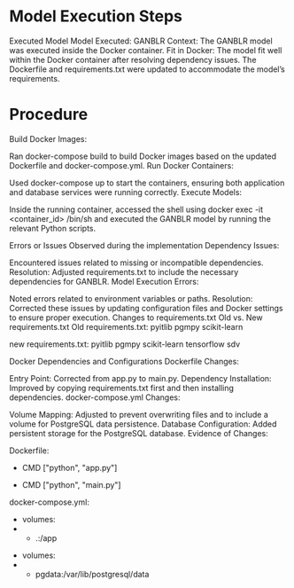 # Model Execution Steps
Executed Model
Model Executed: GANBLR
Context: The GANBLR model was executed inside the Docker container.
Fit in Docker: The model fit well within the Docker container after resolving dependency issues. The Dockerfile and requirements.txt were updated to accommodate the model’s requirements.
# Procedure
Build Docker Images:

Ran docker-compose build to build Docker images based on the updated Dockerfile and docker-compose.yml.
Run Docker Containers:

Used docker-compose up to start the containers, ensuring both application and database services were running correctly.
Execute Models:

Inside the running container, accessed the shell using docker exec -it <container_id> /bin/sh and executed the GANBLR model by running the relevant Python scripts.

Errors or Issues Observed during the implementation
Dependency Issues:

Encountered issues related to missing or incompatible dependencies.
Resolution: Adjusted requirements.txt to include the necessary dependencies for GANBLR.
Model Execution Errors:

Noted errors related to environment variables or paths.
Resolution: Corrected these issues by updating configuration files and Docker settings to ensure proper execution.
Changes to requirements.txt
Old vs. New requirements.txt
Old requirements.txt:
pyitlib
pgmpy
scikit-learn


new requirements.txt:
pyitlib
pgmpy
scikit-learn
tensorflow
sdv

Docker Dependencies and Configurations
Dockerfile Changes:

Entry Point: Corrected from app.py to main.py.
Dependency Installation: Improved by copying requirements.txt first and then installing dependencies.
docker-compose.yml Changes:

Volume Mapping: Adjusted to prevent overwriting files and to include a volume for PostgreSQL data persistence.
Database Configuration: Added persistent storage for the PostgreSQL database.
Evidence of Changes:

Dockerfile:
- CMD ["python", "app.py"]
+ CMD ["python", "main.py"]


docker-compose.yml:
- volumes:
-   - .:/app
+ volumes:
+   - pgdata:/var/lib/postgresql/data

